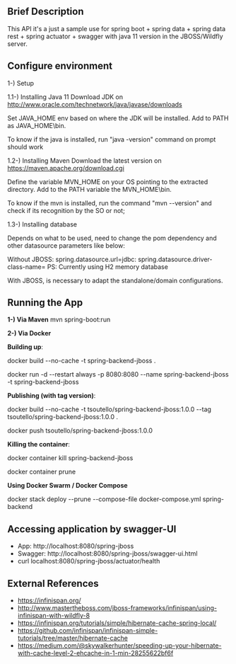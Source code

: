 ## Brief Description

This API it's a just a sample use for spring boot + spring data + spring data rest + spring actuator + swagger with java 11 version in the JBOSS/Wildfly server.

## Configure environment
1-) Setup

1.1-) Installing Java 11
Download JDK on http://www.oracle.com/technetwork/java/javase/downloads

Set JAVA_HOME env based on where the JDK will be installed. Add to PATH as JAVA_HOME\bin. 

To know if the java is installed, run "java -version" command on prompt should work 

1.2-) Installing Maven
Download the latest version on https://maven.apache.org/download.cgi

Define the variable MVN_HOME on your OS pointing to the extracted directory. Add to the PATH variable the MVN_HOME\bin.

To know if the mvn is installed, run the command "mvn --version" and check if its recognition by the SO or not;

1.3-) Installing database

Depends on what to be used, need to change the pom dependency and other datasource parameters like below:

Without JBOSS:
spring.datasource.url=jdbc:
spring.datasource.driver-class-name=
PS: Currently using H2 memory database

With JBOSS, is necessary to adapt the standalone/domain configurations.


## Running the App

**1-) Via Maven**
mvn spring-boot:run

**2-) Via Docker**

**Building up**:

docker build --no-cache -t spring-backend-jboss .

docker run -d --restart always -p 8080:8080 --name spring-backend-jboss -t spring-backend-jboss

**Publishing (with tag version)**:

docker build --no-cache -t tsoutello/spring-backend-jboss:1.0.0 --tag tsoutello/spring-backend-jboss:1.0.0 .

docker push tsoutello/spring-backend-jboss:1.0.0

**Killing the container**:

docker container kill spring-backend-jboss

docker container prune

**Using Docker Swarm / Docker Compose**

docker stack deploy --prune --compose-file docker-compose.yml spring-backend


## Accessing application by swagger-UI

- App: http://localhost:8080/spring-jboss  
- Swagger: http://localhost:8080/spring-jboss/swagger-ui.html
- curl localhost:8080/spring-jboss/actuator/health

## External References

- https://infinispan.org/
- http://www.mastertheboss.com/jboss-frameworks/infinispan/using-infinispan-with-wildfly-8
- https://infinispan.org/tutorials/simple/hibernate-cache-spring-local/
- https://github.com/infinispan/infinispan-simple-tutorials/tree/master/hibernate-cache
- https://medium.com/@skywalkerhunter/speeding-up-your-hibernate-with-cache-level-2-ehcache-in-1-min-28255622bf6f
